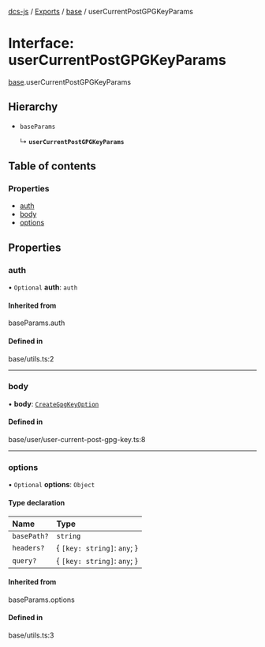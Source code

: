 [dcs-js](../README.md) / [Exports](../modules.md) / [base](../modules/base.md) / userCurrentPostGPGKeyParams

# Interface: userCurrentPostGPGKeyParams

[base](../modules/base.md).userCurrentPostGPGKeyParams

## Hierarchy

- `baseParams`

  ↳ **`userCurrentPostGPGKeyParams`**

## Table of contents

### Properties

- [auth](base.userCurrentPostGPGKeyParams.md#auth)
- [body](base.userCurrentPostGPGKeyParams.md#body)
- [options](base.userCurrentPostGPGKeyParams.md#options)

## Properties

### <a id="auth" name="auth"></a> auth

• `Optional` **auth**: `auth`

#### Inherited from

baseParams.auth

#### Defined in

base/utils.ts:2

___

### <a id="body" name="body"></a> body

• **body**: [`CreateGpgKeyOption`](base.CreateGpgKeyOption.md)

#### Defined in

base/user/user-current-post-gpg-key.ts:8

___

### <a id="options" name="options"></a> options

• `Optional` **options**: `Object`

#### Type declaration

| Name | Type |
| :------ | :------ |
| `basePath?` | `string` |
| `headers?` | { `[key: string]`: `any`;  } |
| `query?` | { `[key: string]`: `any`;  } |

#### Inherited from

baseParams.options

#### Defined in

base/utils.ts:3
